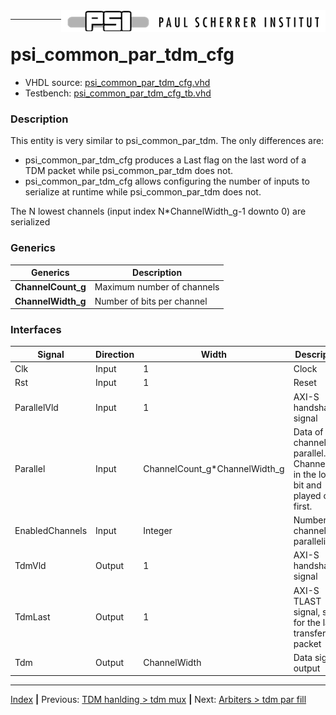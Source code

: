<img align="right" src="../psi_logo.png">

***
# psi_common_par_tdm_cfg

- VHDL source: [psi_common_par_tdm_cfg.vhd](../../hdl/psi_common_par_tdm_cfg.vhd)
- Testbench: [psi_common_par_tdm_cfg_tb.vhd](../../testbench/psi_common_par_tdm_cfg_tb/psi_common_par_tdm_cfg_tb.vhd)

### Description

This entity is very similar to psi_common_par_tdm. The only differences are:
- psi_common_par_tdm_cfg produces a Last flag on the last word of a TDM packet while
psi_common_par_tdm does not.
- psi_common_par_tdm_cfg allows configuring the number of inputs to serialize at runtime while
psi_common_par_tdm does not.

The N lowest channels (input index N*ChannelWidth_g-1 downto 0) are serialized


### Generics
Generics            | Description
--------------------|-------------------------
**ChannelCount_g**	| Maximum number of channels
**ChannelWidth_g**  | Number of bits per channel

### Interfaces

Signal                 |Direction  |Width                      |Description
-----------------------|-----------|---------------------------|-------------------------------------------------------------
Clk                  |Input      |1                          |Clock
Rst                  |Input      |1                          |Reset
ParallelVld 				 | Input 		 |1													 | AXI-S handshaking signal
Parallel						 | Input 		 | ChannelCount_g*ChannelWidth_g | Data of all channels in parallel. Channel0 is in the lowest bit and played out first.
EnabledChannels | Input |  Integer | Number of channels to parallelize
TdmVld | Output | 1 | AXI-S handshaking signal
TdmLast | Output | 1 | AXI-S TLAST signal, set for the last transfer in a packet
Tdm | Output | ChannelWidth | Data signal output

***
[Index](../psi_common_index.md) **|** Previous: [TDM hanlding > tdm mux](../ch8_tdm_handling/ch8_4_tdm_mux.md) **|** Next: [Arbiters > tdm par fill](../ch8_tdm_handling/ch8_6_tdm_par_fill.md)
